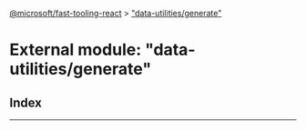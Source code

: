[@microsoft/fast-tooling-react](../README.md) > ["data-utilities/generate"](../modules/_data_utilities_generate_.md)

# External module: "data-utilities/generate"

## Index

---

